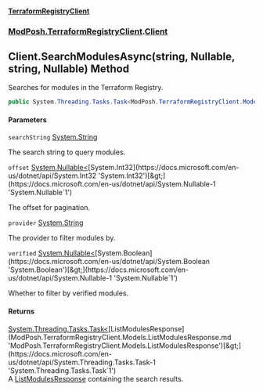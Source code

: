 #### [TerraformRegistryClient](index.md 'index')
### [ModPosh.TerraformRegistryClient](ModPosh.TerraformRegistryClient.md 'ModPosh.TerraformRegistryClient').[Client](ModPosh.TerraformRegistryClient.Client.md 'ModPosh.TerraformRegistryClient.Client')

## Client.SearchModulesAsync(string, Nullable<int>, string, Nullable<bool>) Method

Searches for modules in the Terraform Registry.

```csharp
public System.Threading.Tasks.Task<ModPosh.TerraformRegistryClient.Models.ListModulesResponse> SearchModulesAsync(string searchString, System.Nullable<int> offset=null, string? provider=null, System.Nullable<bool> verified=null);
```
#### Parameters

<a name='ModPosh.TerraformRegistryClient.Client.SearchModulesAsync(string,System.Nullable_int_,string,System.Nullable_bool_).searchString'></a>

`searchString` [System.String](https://docs.microsoft.com/en-us/dotnet/api/System.String 'System.String')

The search string to query modules.

<a name='ModPosh.TerraformRegistryClient.Client.SearchModulesAsync(string,System.Nullable_int_,string,System.Nullable_bool_).offset'></a>

`offset` [System.Nullable&lt;](https://docs.microsoft.com/en-us/dotnet/api/System.Nullable-1 'System.Nullable`1')[System.Int32](https://docs.microsoft.com/en-us/dotnet/api/System.Int32 'System.Int32')[&gt;](https://docs.microsoft.com/en-us/dotnet/api/System.Nullable-1 'System.Nullable`1')

The offset for pagination.

<a name='ModPosh.TerraformRegistryClient.Client.SearchModulesAsync(string,System.Nullable_int_,string,System.Nullable_bool_).provider'></a>

`provider` [System.String](https://docs.microsoft.com/en-us/dotnet/api/System.String 'System.String')

The provider to filter modules by.

<a name='ModPosh.TerraformRegistryClient.Client.SearchModulesAsync(string,System.Nullable_int_,string,System.Nullable_bool_).verified'></a>

`verified` [System.Nullable&lt;](https://docs.microsoft.com/en-us/dotnet/api/System.Nullable-1 'System.Nullable`1')[System.Boolean](https://docs.microsoft.com/en-us/dotnet/api/System.Boolean 'System.Boolean')[&gt;](https://docs.microsoft.com/en-us/dotnet/api/System.Nullable-1 'System.Nullable`1')

Whether to filter by verified modules.

#### Returns
[System.Threading.Tasks.Task&lt;](https://docs.microsoft.com/en-us/dotnet/api/System.Threading.Tasks.Task-1 'System.Threading.Tasks.Task`1')[ListModulesResponse](ModPosh.TerraformRegistryClient.Models.ListModulesResponse.md 'ModPosh.TerraformRegistryClient.Models.ListModulesResponse')[&gt;](https://docs.microsoft.com/en-us/dotnet/api/System.Threading.Tasks.Task-1 'System.Threading.Tasks.Task`1')  
A [ListModulesResponse](ModPosh.TerraformRegistryClient.Models.ListModulesResponse.md 'ModPosh.TerraformRegistryClient.Models.ListModulesResponse') containing the search results.